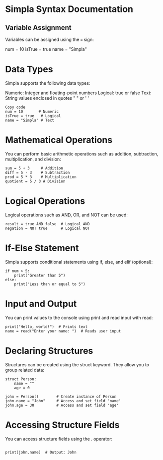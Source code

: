 # Simpla Syntax Documentation

## Variable Assignment
Variables can be assigned using the `=` sign:

num = 10
isTrue = true
name = "Simpla"

# Data Types
Simpla supports the following data types:

Numeric: Integer and floating-point numbers
Logical: true or false
Text: String values enclosed in quotes " " or ' '

```simpla
Copy code
num = 10       # Numeric
isTrue = true   # Logical
name = "Simpla" # Text
```

# Mathematical Operations
You can perform basic arithmetic operations such as addition, subtraction, multiplication, and division:

```simpla
sum = 5 + 3     # Addition
diff = 5 - 3    # Subtraction
prod = 5 * 3    # Multiplication
quotient = 5 / 3 # Division
```

# Logical Operations
Logical operations such as AND, OR, and NOT can be used:

```simpla
result = true AND false  # Logical AND
negation = NOT true      # Logical NOT
```
# If-Else Statement
Simpla supports conditional statements using if, else, and elif (optional):

```simpla
if num > 5:
    print("Greater than 5")
else:
    print("Less than or equal to 5")
```
# Input and Output
You can print values to the console using print and read input with read:

```simpla
print("Hello, world!")  # Prints text
name = read("Enter your name: ")  # Reads user input
```
# Declaring Structures
Structures can be created using the struct keyword. They allow you to group related data:

```simpla
struct Person:
    name = ""
    age = 0

john = Person()        # Create instance of Person
john.name = "John"     # Access and set field 'name'
john.age = 30          # Access and set field 'age'
```
# Accessing Structure Fields
You can access structure fields using the . operator:

```simpla

print(john.name)  # Output: John

